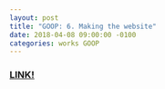 ```yaml
---
layout: post
title: "GOOP: 6. Making the website"
date: 2018-04-08 09:00:00 -0100
categories: works GOOP
---
```

### [LINK!](https://9oelm.github.io/GOOP/)